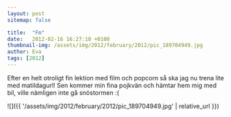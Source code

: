 ```yaml
---
layout: post
sitemap: false

title:  "Fm"
date:   2012-02-16 16:27:10 +0100
thumbnail-img: /assets/img/2012/february/2012/pic_189704949.jpg
author: Eva
tags: [2012]
---
```


Efter en helt otroligt fin lektion med film och popcorn så ska jag nu trena lite med matildagurl! Sen kommer min fina pojkvän och hämtar hem mig med bil, ville nämligen inte gå  snöstormen :(

![]({{ '/assets/img/2012/february/2012/pic_189704949.jpg'  | relative_url }})

